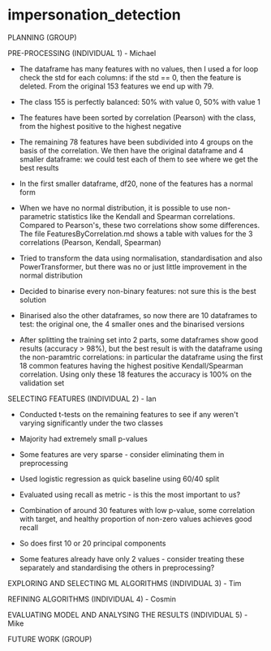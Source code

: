 # impersonation_detection


PLANNING (GROUP)

PRE-PROCESSING (INDIVIDUAL 1) - Michael

* The dataframe has many features with no values, then I used a for loop check the std for each columns: if the std == 0, then the feature is deleted. From the original 153 features we end up with 79.

* The class 155 is perfectly balanced: 50% with value 0, 50% with value 1

* The features have been sorted by correlation (Pearson) with the class, from the highest positive to the highest negative 

* The remaining 78 features have been subdivided into 4 groups on the basis of the correlation. We then have the original dataframe and 4 smaller dataframe: we could test each of them to see where we get the best results 

* In the first smaller dataframe, df20, none of the features has a normal form

* When we have no normal distribution, it is possible to use non-parametric statistics like the Kendall and Spearman correlations. Compared to Pearson's, these two correlations show some differences. The file FeaturesByCorrelation.md shows a table with values for the 3 correlations (Pearson, Kendall, Spearman)

* Tried to transform the data using normalisation, standardisation and also PowerTransformer, but there was no or just little improvement in the normal distribution

* Decided to binarise every non-binary features: not sure this is the best solution

* Binarised also the other dataframes, so now there are 10 dataframes to test: the original one, the 4 smaller ones and the binarised versions

* After splitting the training set into 2 parts, some dataframes show good results (accuracy > 98%), but the best result is with the dataframe using the non-paramtric correlations: in particular the dataframe using the first 18 common features having the highest positive Kendall/Spearman correlation. Using only these 18 features the accuracy is 100% on the validation set



SELECTING FEATURES (INDIVIDUAL 2) - Ian

* Conducted t-tests on the remaining features to see if any weren't varying significantly under the two classes

* Majority had extremely small p-values

* Some features are very sparse - consider eliminating them in preprocessing

* Used logistic regression as quick baseline using 60/40 split

* Evaluated using recall as metric - is this the most important to us?

* Combination of around 30 features with low p-value, some correlation with target, and healthy proportion of non-zero values achieves good recall

* So does first 10 or 20 principal components

* Some features already have only 2 values - consider treating these separately and standardising the others in preprocessing?

EXPLORING AND SELECTING ML ALGORITHMS (INDIVIDUAL 3) - Tim

REFINING ALGORITHMS (INDIVIDUAL 4) - Cosmin

EVALUATING MODEL AND ANALYSING THE RESULTS (INDIVIDUAL 5) - Mike

FUTURE WORK (GROUP)
